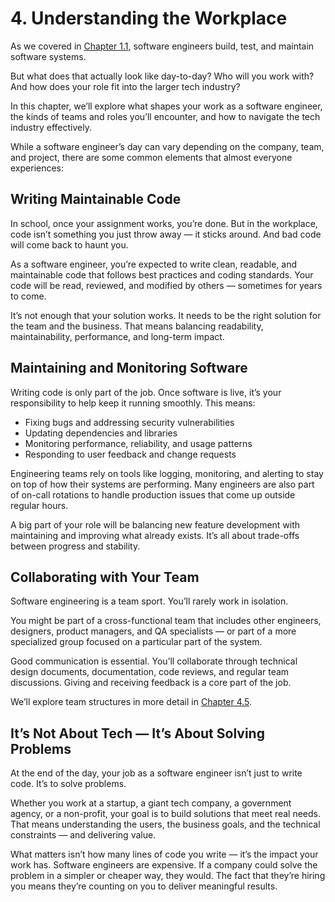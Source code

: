 # 4. Understanding the Workplace

As we covered in [Chapter 1.1](../1-introduction/1-what-is-a-software-engineer.md), software engineers build, test, and maintain software systems.

But what does that actually look like day-to-day? Who will you work with? And how does your role fit into the larger tech industry?

In this chapter, we’ll explore what shapes your work as a software engineer, the kinds of teams and roles you’ll encounter, and how to navigate the tech industry effectively.

While a software engineer’s day can vary depending on the company, team, and project, there are some common elements that almost everyone experiences:

## Writing Maintainable Code

In school, once your assignment works, you’re done. But in the workplace, code isn’t something you just throw away — it sticks around. And bad code will come back to haunt you.

As a software engineer, you’re expected to write clean, readable, and maintainable code that follows best practices and coding standards. Your code will be read, reviewed, and modified by others — sometimes for years to come.

It’s not enough that your solution works. It needs to be the right solution for the team and the business. That means balancing readability, maintainability, performance, and long-term impact.

## Maintaining and Monitoring Software

Writing code is only part of the job. Once software is live, it’s your responsibility to help keep it running smoothly. This means:

- Fixing bugs and addressing security vulnerabilities
- Updating dependencies and libraries
- Monitoring performance, reliability, and usage patterns
- Responding to user feedback and change requests

Engineering teams rely on tools like logging, monitoring, and alerting to stay on top of how their systems are performing. Many engineers are also part of on-call rotations to handle production issues that come up outside regular hours.

A big part of your role will be balancing new feature development with maintaining and improving what already exists. It’s all about trade-offs between progress and stability.

## Collaborating with Your Team

Software engineering is a team sport. You’ll rarely work in isolation.

You might be part of a cross-functional team that includes other engineers, designers, product managers, and QA specialists — or part of a more specialized group focused on a particular part of the system.

Good communication is essential. You’ll collaborate through technical design documents, documentation, code reviews, and regular team discussions. Giving and receiving feedback is a core part of the job.

We’ll explore team structures in more detail in [Chapter 4.5](./4-5-team-structures.md).

## It’s Not About Tech — It’s About Solving Problems

At the end of the day, your job as a software engineer isn’t just to write code. It’s to solve problems.

Whether you work at a startup, a giant tech company, a government agency, or a non-profit, your goal is to build solutions that meet real needs. That means understanding the users, the business goals, and the technical constraints — and delivering value.

What matters isn’t how many lines of code you write — it’s the impact your work has. Software engineers are expensive. If a company could solve the problem in a simpler or cheaper way, they would. The fact that they’re hiring you means they’re counting on you to deliver meaningful results.
